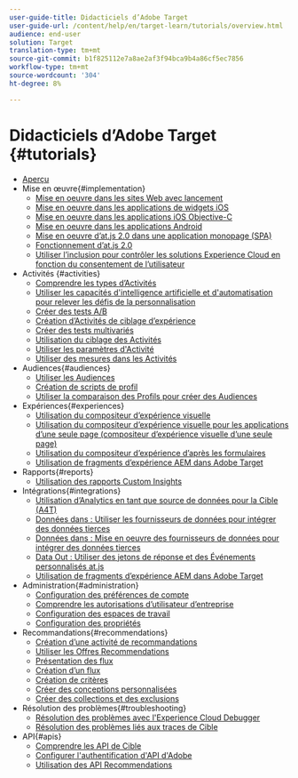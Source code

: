 ```yaml
---
user-guide-title: Didacticiels d’Adobe Target
user-guide-url: /content/help/en/target-learn/tutorials/overview.html
audience: end-user
solution: Target
translation-type: tm+mt
source-git-commit: b1f825112e7a8ae2af3f94bca9b4a86cf5ec7856
workflow-type: tm+mt
source-wordcount: '304'
ht-degree: 8%

---
```



# Didacticiels d’Adobe Target {#tutorials}

+ [Aperçu](../overview.md)
+ Mise en œuvre{#implementation}
   + [Mise en oeuvre dans les sites Web avec lancement](https://docs.adobe.com/content/help/en/experience-cloud/implementing-in-websites-with-launch/index.html)
   + [Mise en oeuvre dans les applications de widgets iOS](https://docs.adobe.com/content/help/en/experience-cloud/implementing-in-mobile-ios-swift-apps-with-launch/index.html)
   + [Mise en oeuvre dans les applications iOS Objective-C](https://docs.adobe.com/content/help/en/experience-cloud/implementing-in-mobile-ios-objective-c-apps-with-launch/index.html)
   + [Mise en oeuvre dans les applications Android](https://docs.adobe.com/content/help/en/experience-cloud/implementing-in-mobile-android-apps-with-launch/index.html)
   + [Mise en oeuvre d’at.js 2.0 dans une application monopage (SPA)](../implementation/implement-atjs-20-in-a-single-page-application.md)
   + [Fonctionnement d’at.js 2.0](../implementation/understanding-how-atjs-20-works.md)
   + [Utiliser l’inclusion pour contrôler les solutions Experience Cloud en fonction du consentement de l’utilisateur](https://docs.adobe.com/content/help/en/core-services-learn/tutorials/id-service/use-opt-in-to-control-experience-cloud-activities-based-on-user-consent.html)
+ Activités {#activities}
   + [Comprendre les types d’Activités](../activities/understanding-the-types-of-activities.md)
   + [Utiliser les capacités d&#39;intelligence artificielle et d&#39;automatisation pour relever les défis de la personnalisation](../activities/use-the-artificial-intelligence-and-automation-capabilities-to-meet-the-challenges-of-personalization.md)
   + [Créer des tests A/B](../activities/create-ab-tests.md)
   + [Création d’Activités de ciblage d’expérience](../activities/create-experience-targeting-activities.md)
   + [Créer des tests multivariés](../activities/create-multivariate-tests.md)
   + [Utilisation du ciblage des Activités](../activities/use-activity-targeting.md)
   + [Utiliser les paramètres d&#39;Activité](../activities/use-activity-settings.md)
   + [Utiliser des mesures dans les Activités](../activities/use-metrics-in-activities.md)
+ Audiences{#audiences}
   + [Utiliser les Audiences](../audiences/use-audiences.md)
   + [Création de scripts de profil](../audiences/create-profile-scripts.md)
   + [Utiliser la comparaison des Profils pour créer des Audiences](../audiences/use-profile-comparison-to-build-audiences.md)
+ Expériences{#experiences}
   + [Utilisation du compositeur d’expérience visuelle](../experiences/use-the-visual-experience-composer.md)
   + [Utilisation du compositeur d’expérience visuelle pour les applications d’une seule page (compositeur d’expérience visuelle d’une seule page)](../experiences/use-the-visual-experience-composer-for-single-page-applications.md)
   + [Utilisation du compositeur d’expérience d’après les formulaires](../experiences/use-the-form-based-experience-composer.md)
   + [Utilisation de fragments d’expérience AEM dans Adobe Target](https://helpx.adobe.com/experience-manager/kt/sites/using/experience-fragment-target-offer-feature-video-use.html)
+ Rapports{#reports}
   + [Utilisation des rapports Custom Insights](../reports/use-the-personalization-insights-reports.md)
+ Intégrations{#integrations}
   + [Utilisation d’Analytics en tant que source de données pour la Cible (A4T)](../integrations/use-analytics-as-a-data-source-a4t.md)
   + [Données dans : Utiliser les fournisseurs de données pour intégrer des données tierces](../integrations/use-data-providers-to-integrate-third-party-data.md)
   + [Données dans : Mise en oeuvre des fournisseurs de données pour intégrer des données tierces](../integrations/implement-data-providers-to-integrate-third-party-data.md)
   + [Data Out : Utiliser des jetons de réponse et des Événements personnalisés at.js](../integrations/use-response-tokens-and-atjs-custom-events.md)
   + [Utilisation de fragments d’expérience AEM dans Adobe Target](https://helpx.adobe.com/experience-manager/kt/sites/using/experience-fragment-target-offer-feature-video-use.html)
+ Administration{#administration}
   + [Configuration des préférences de compte](../administration/set-up-account-preferences.md)
   + [Comprendre les autorisations d’utilisateur d’entreprise](../administration/understanding-enterprise-user-permissions.md)
   + [Configuration des espaces de travail](../administration/set-up-workspaces.md)
   + [Configuration des propriétés](../administration/set-up-properties.md)
+ Recommandations{#recommendations}
   + [Création d’une activité de recommandations](../recommendations/create-a-recommendations-activity.md)
   + [Utiliser les Offres Recommendations](../recommendations/use-recommendations-offers.md)
   + [Présentation des flux](../recommendations/understanding-feeds.md)
   + [Création d’un flux](../recommendations/create-a-feed.md)
   + [Création de critères](../recommendations/create-criteria.md)
   + [Créer des conceptions personnalisées](../recommendations/create-custom-designs.md)
   + [Créer des collections et des exclusions](../recommendations/create-collections-and-exclusions.md)
+ Résolution des problèmes{#troubleshooting}
   + [Résolution des problèmes avec l&#39;Experience Cloud Debugger](../troubleshooting/troubleshoot-with-the-experience-cloud-debugger.md)
   + [Résolution des problèmes liés aux traces de Cible](../troubleshooting/troubleshoot-with-target-traces.md)
+ API{#apis}
   + [Comprendre les API de Cible](../apis/api-overview.md)
   + [Configurer l&#39;authentification d&#39;API d&#39;Adobe](../apis/configure-io-target-integration.md)
   + [Utilisation des API Recommendations](https://docs.adobe.com/content/help/en/target-learn/recommendations-api-tutorial/recs-api-overview.html)
